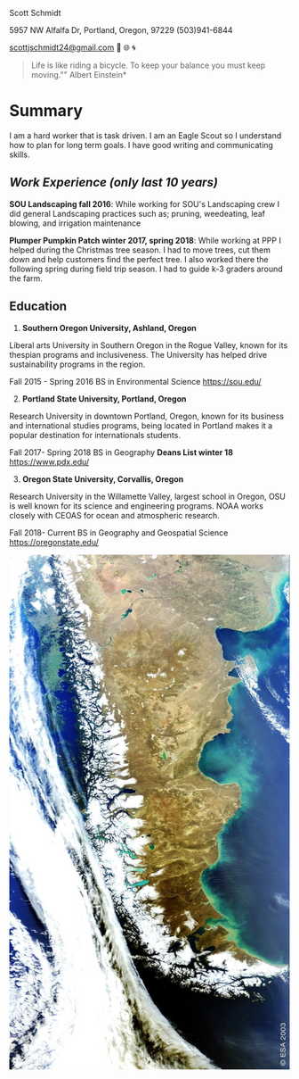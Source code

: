 Scott Schmidt

5957 NW Alfalfa Dr, Portland, Oregon, 97229
(503)941-6844

scottjschmidt24@gmail.com
:evergreen_tree: :globe_with_meridians: :cyclone:

> Life is like riding a bicycle.
>To keep your balance you must keep moving.""
>Albert Einstein*

# Summary

I am a hard worker that is task driven. I am an Eagle Scout so I understand how to plan for long term goals. I have good writing and communicating skills.

## *Work Experience (only last 10 years)*
**SOU Landscaping fall 2016**: While working for SOU's Landscaping crew I did general Landscaping practices such as; pruning, weedeating, leaf blowing, and irrigation maintenance

**Plumper Pumpkin Patch winter 2017, spring 2018**: While working at PPP I helped during the Christmas tree season. I had to move trees, cut them down and help customers find the perfect tree. I also worked there the following spring during field trip season. I had to guide k-3 graders around the farm.

## Education

1. **Southern Oregon University, Ashland, Oregon**

Liberal arts University in Southern Oregon in the Rogue Valley, known for its thespian programs and inclusiveness. The University has helped drive sustainability programs in the region.   


Fall 2015 - Spring 2016
BS in Environmental Science
https://sou.edu/

2. **Portland State University, Portland, Oregon**

Research University in downtown Portland, Oregon, known for its business and international studies programs, being located in Portland makes it a popular destination for internationals students.

Fall 2017- Spring 2018
BS in Geography
**Deans List winter 18**
https://www.pdx.edu/

3. **Oregon State University, Corvallis, Oregon**

Research University in the Willamette Valley, largest school in Oregon, OSU is well known for its science and engineering programs. NOAA works closely with CEOAS for ocean and atmospheric research.

Fall 2018- Current
BS in Geography and Geospatial Science
https://oregonstate.edu/


![Patagonia From Space](Photo_1.jpg)
